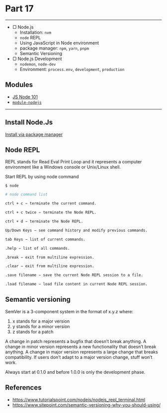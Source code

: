 # Part 17

---

* ▢ Node.js
  * Installation: `nvm`
  * `node` REPL
  * Using JavaScript in Node environment
  * package manager: `npm`, `yarn`, `pnpm`
  * Semantic Versioning
* ▢ Node.js Development
  * `nodemon`, `node-dev`
  * Environment: `process.env`, `development`, `production`

## Modules

* [JS Node 101](http://bit.ly/js-node-101)
* [`module-nodejs`](https://github.com/impactbyte-learn/module-nodejs)

---

## Install Node.Js

[Install via package manager](https://nodejs.org/en/download/package-manager/)

## Node REPL

REPL stands for Read Eval Print Loop and it represents a computer environment like a Windows console or Unix/Linux shell.

Start REPL by using node command

```
$ node
```

```sh
# node command list

ctrl + c − terminate the current command.

ctrl + c twice − terminate the Node REPL.

ctrl + d − terminate the Node REPL.

Up/Down Keys − see command history and modify previous commands.

tab Keys − list of current commands.

.help − list of all commands.

.break − exit from multiline expression.

.clear − exit from multiline expression.

.save filename − save the current Node REPL session to a file.

.load filename − load file content in current Node REPL session.
```

## Semantic versioning

SemVer is a 3-component system in the format of x.y.z where:

1.  x stands for a major version
2.  y stands for a minor version
3.  z stands for a patch

A change in patch represents a bugfix that doesn’t break anything. A change in minor version represents a new functionality that doesn’t break anything. A change in major version represents a large change that breaks compatibility. If users don’t adapt to a major version change, stuff won’t work.

Always start at 0.1.0 and before 1.0.0 is only the development phase.

## References

* https://www.tutorialspoint.com/nodejs/nodejs_repl_terminal.html
* https://www.sitepoint.com/semantic-versioning-why-you-should-using/
